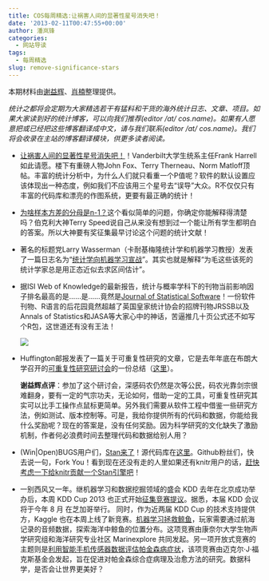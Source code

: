 ```yaml
---
title: COS每周精选:让祸害人间的显著性星号消失吧！
date: '2013-02-11T00:47:55+00:00'
author: 潘岚锋
categories:
  - 网站导读
tags:
  - 每周精选
slug: remove-significance-stars
---
```


本期材料由[谢益辉](http://yihui.name/)、[肖楠](http://www.road2stat.com/)整理提供。

_统计之都将会定期为大家精选若干有猛料和干货的海外统计日志、文章、项目。如果大家读到好的统计博客，可以向我们推荐(editor /at/ cos.name)。如果有人愿意把或已经把这些博客翻译成中文，请与我们联系(editor /at/ cos.name)。我们将会收录在主站的博客翻译模块，供更多读者阅读。_ 

  * [让祸害人间的显著性星号消失吧！](https://stat.ethz.ch/pipermail/r-devel/2013-February/subject.html#65770)！Vanderbilt大学生统系主任Frank Harrell如此请愿。楼下有重磅人物John Fox、Terry Therneau、Norm Matloff顶帖。丰富的统计分析中，为什么人们就只看重一个P值呢？软件的默认设置应该体现出一种态度，例如我们不应该用三个星号去“误导”大众。R不仅仅只有丰富的代码库和漂亮的作图系统，更要有最正确的统计！
  * [为啥样本方差的分母是n-1？](http://bulletin.imstat.org/2012/12/terences-stuff-n-vs-n-1/)这个看似简单的问题，你确定你能解释得清楚吗？伯克利大神Terry Speed说自己从来没有想到过一个能让所有学生都明白的答案。所以大神要有奖征集最早讨论这个问题的统计文献！
  * 著名的标题党Larry Wasserman（卡耐基梅隆统计学和机器学习教授）发表了一篇日志名为“[统计学向机器学习宣战](http://normaldeviate.wordpress.com/2013/02/09/statistics-declares-war-on-machine-learning/)”。其实也就是解释“为毛这些该死的统计学家总是用正态近似去求区间估计”。
  * 据ISI Web of Knowledge的最新报告，统计与概率学科下的刊物当前影响因子排名最高的是……是……竟然是[Journal of Statistical Software](http://www.jstatsoft.org/)！一份软件刊物、R语言的后花园竟然超越了英国皇家统计协会的招牌刊物JRSSB以及Annals of Statistics和JASA等大家心中的神话，苦逼推几十页公式还不如写个R包，这世道还有没有王法！
  
    ![](http://i.imgur.com/xC0MI6P.png)   
  * Huffington邮报发表了一篇关于可重复性研究的文章，它是去年年底在布朗大学召开的[可重复性研究研讨会](http://icerm.brown.edu/tw12-5-rcem)的一份总结（[这里](http://www.huffingtonpost.com/david-h-bailey/set-the-default-to-open-r_b_2635850.html)）。
  
    **谢益辉点评**：参加了这个研讨会，深感码农仍然是次等公民，码农光靠剑宗很难翻身，要有一定的气宗功夫，无论如何，借助一定的工具，可重复性研究其实可以比手工操作点鼠标更简单。另外我们需要从软件工程中借鉴一些研究方法，例如测试、版本控制等。可是，我给你提供所有的代码和数据，你能给我什么奖励呢？现在的答案是，没有任何奖励。因为科学研究的文化缺失了激励机制，作者何必浪费时间去整理代码和数据给别人用？
  * (Win|Open)BUGS用户们，[Stan来了](http://mc-stan.org/)！源代码库在[这里](https://github.com/stan-dev/stan)。Github粉丝们，快去说一句，Fork You！看到现在还没有走的人里如果还有knitr用户的话，[赶快考虑一下给knitr贡献一个Stan引擎吧](http://yihui.name/knitr/demo/engines/)！
  * 一别西风又一年。继机器学习和数据挖掘领域的盛会 KDD 去年在北京成功举办后，本周 KDD Cup 2013 也正式开始[征集竞赛提议](http://www.kaggle.com/KddCup2013CallForProposals)。据悉，本届 KDD 会议将于今年 8 月 在芝加哥举行。 同时，作为近两届 KDD Cup 的技术支持提供方，Kaggle 也在本周上线了新竞赛。[机器学习拯救鲸鱼](http://www.kaggle.com/c/whale-detection-challenge)，玩家需要通过航海记录的音频数据，探索海洋中鲸鱼的位置分布。这项竞赛由康奈尔大学生物声学研究组和海洋研究专业社区 Marinexplore 共同发起。另一项开放式竞赛的主题则是[利用智能手机传感器数据评估帕金森病症状](http://www.kaggle.com/c/predicting-parkinson-s-disease-progression-with-smartphone-data)，该项竞赛由迈克尔·J·福克斯基金会发起，旨在促进对帕金森综合症病理及治愈方法的研究。数据科学，是否会让世界更美好？
